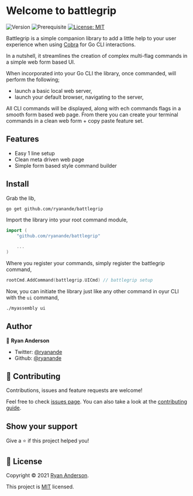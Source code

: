 # Welcome to battlegrip

![Version](https://img.shields.io/badge/version-0.0.1-blue.svg?cacheSeconds=2592000)
![Prerequisite](https://img.shields.io/badge/golang-%5E1.17-blue)
[![License: MIT](https://img.shields.io/github/license/ryanande/battlegrip)](https://github.com/ryanande/battlegrip/blob/master/LICENSE)

Battlegrip is a simple companion library to add a little help to your user experience when using [Cobra](https://github.com/spf13/cobra) for Go CLI interactions.

In a nutshell, it streamlines the creation of complex multi-flag commands in a simple web form based UI.

When incorporated into your Go CLI the library, once commanded, will perform the following;

* launch a basic local web server,
* launch your default browser, navigating to the server,

All CLI commands will be displayed, along with ech commands flags in a smooth form based web page. From there you can create your terminal commands in a clean web form + copy paste feature set.

## Features

* Easy 1 line setup
* Clean meta driven web page
* Simple form based style command builder

## Install

Grab the lib,

```sh
go get github.com/ryanande/battlegrip
```

Import the library into your root command module,

```go
import (
    "github.com/ryanande/battlegrip"

    ...
)
```

Where you register your commands, simply register the battlegrip command,

```go
rootCmd.AddCommand(battlegrip.UICmd) // battlegrip setup
```

Now, you can initiate the library just like any other command in oyur CLI with the `ui` command,

```sh
./myassembly ui
```

## Author

👤 **Ryan Anderson**

* Twitter: [@ryanande](https://twitter.com/ryanande)
* Github: [@ryanande](https://github.com/ryanande)

## 🤝 Contributing

Contributions, issues and feature requests are welcome!

Feel free to check [issues page](https://github.com/ryanande/battlegrip/issues). You can also take a look at the [contributing guide](https://github.com/ryanande/battlegrip/blob/master/CONTRIBUTING.md).

## Show your support

Give a ⭐️ if this project helped you!

## 📝 License

Copyright © 2021 [Ryan Anderson](https://github.com/ryanande).

This project is [MIT](https://github.com/ryanande/battlegrip/blob/master/LICENSE) licensed.

